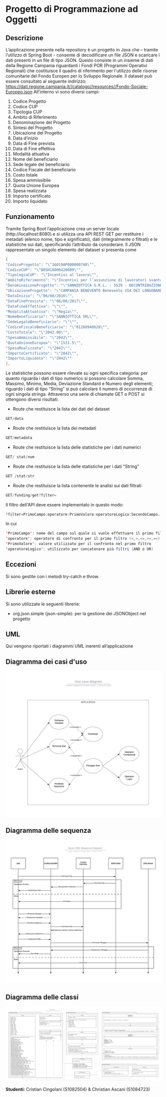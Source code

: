 # **Progetto di Programmazione ad Oggetti**
## Descrizione
L’applicazione presente nella repository è un progetto in Java che – tramite l’utilizzo di Spring Boot - consente di decodificare un file JSON e scaricare i dati presenti in un file di tipo JSON. Questo consiste in un insieme di dati della Regione Campania riguardanti i Fondi POR (Programmi Operativi Regionali) che costituisce il quadro di riferimento per l'utilizzo delle risorse comunitarie del Fondo Europeo per lo Sviluppo Regionale. Il dataset può essere consultato al seguente indirizzo: https://dati.regione.campania.it//catalogo//resources//Fondo-Sociale-Europeo.json 
All’interno vi sono diversi campi:
1.	Codice Progetto
2.	Codice CUP
3.	Tipologia CUP
4.	Ambito di Riferimento
5.	Denominazione del Progetto
6.	Sintesi del Progetto
7.	Ubicazione del Progetto
8.	Data d’inizio
9.	Data di Fine prevista
10.	Data di Fine effettiva
11.	Modalità attuativa
12.	Nome del beneficiario
13.	Sede legale del beneficiario
14.	Codice Fiscale del beneficiario
15.	Costo totale
16.	Spesa ammissibile
17.	Quota Unione Europea
18.	Spesa realizzata
19.	Importo certificato
20.	Importo liquidato

## Funzionamento
Tramite Spring Boot l’applicazione crea un server locale (http://localhost:8080) e si utilizza una API REST GET per restituire i metadati (elenco nome, tipo e significato), dati (integralmente o filtrati) e le statistiche sui dati, specificando l’attributo da considerare. Il JSON rappresentate un singolo elemento del dataset si presenta come
```java
{
"CodiceProgetto": "\"16019AP000000748\"", 
"CodiceCUP": "\"B85H18000420009\"",
"TipologiaCUP": "\"Incentivi al lavoro\"",
"AmbitoRiferimento": "\"Incentivi per l’assunzione di lavoratori svantaggiati in Campania – annualità 2016 (DECONTRIBUZIONE)\"",
"DenominazioneProgetto": "\"SANNIOTTICA S.R.L. - 3529 - DECONTRIBUZIONE\"", "SintesiProgetto": "\"INCENTIVI PER L'ASSUNZIONE DI LAVORATORI SVANTAGGIATI IN CAMPANIA - DECONTRIBUZIONE ANNUALITA' 2016\"",
"UbicazioneProgetto": "\"CAMPANIA BENEVENTO Benevento VIA DEI LONGOBARDI, 82100\"",
"DataInizio": "\"06/08/2016\"",
"DataFinePrevista": "\"06/08/2017\"",
"DataFineEffettiva": "\"\"",
"ModalitaAttuativa": "\"Regia\"",
"NomeBeneficiario": "\"SANNIOTTICA SRL\"",
"SedeLegaleBeneficiario": "\"\"",
"CodiceFiscaleBeneficiario": "\"01288940628\"",
"CostoTotale": "\"2042.00\"",
"SpesaAmmissibile": "\"2042\"",
"QuotaUnioneEuropea": "\"1531.5\"",
"SpesaRealizzata": "\"2042\"",
"ImportoCertificato": "\"2042\"",
"ImportoLiquidato": "\"2042\""
},
```
Le statistiche possono essere rilevate su ogni specifica categoria: per quanto riguarda i dati di tipo numerico si possono calcolare Somma, Massimo, Minimo, Media, Deviazione Standard e Numero degli elementi; riguardo i dati di tipo “String” si può calcolare il numero di occorrenze di ogni singola stringa.
Attraverso una serie di chiamate GET o POST si ottengono diversi risultati:
* Route che restituisce la lista dei dati del dataset
```java
GET/data
```
* Route che restituisce la lista dei metadati
```java
GET/metadata
```
* Route che restituisce la lista delle statistiche per i dati numerici
```java
GET/ stat/num
```
* Route che restituisce la lista delle statistiche per i dati "String"
```java
GET /stat/str
```
* Route che restituisce la lista contenente le analisi sui dati filtrati
```java
GET/funding/get?filter=
```
Il filtro dell'API deve essere implementato in questo modo:
```java
?filter=PrimoCampo:operatore:PrimoValore:operatoreLogico:SecondoCampo....
```
In cui
```java
'PrimoCampo': nome del campo sul quale si vuole effettuare il primo filtro
'operatore': operatore di confronto per il primo filtro (<,>,<=,>=,==)
'PrimoValore': valore utilizzato per il confronto nel primo filtro
'operatoreLogico': utilizzato per concatenare più filtri (AND o OR)
```
## Eccezioni
Si sono gestite con i metodi try-catch e throw.
## Librerie esterne
Si sono utilizzate le seguenti librerie:
* org.json.simple (json-simple): per la gestione dei JSONObject nel progetto

## UML
Qui vengono riportati i diagrammi UML inerenti all’applicazione
## Diagramma dei casi d'uso
![Use-Case Diagram](https://github.com/CristianCingo/ProjectJava/blob/master/Use%20case%20diagram.jpeg)

## Diagramma delle sequenza
![Sequence Diagram](https://github.com/CristianCingo/ProjectJava/blob/master/Basic%20UML%20Sequence%20Diagram.jpeg)

## Diagramma delle classi
![Class Diagram](https://github.com/CristianCingo/ProjectJava/blob/master/UML%20Class.jpeg)

**Studenti:** Cristian Cingolani (S1082504) & Christian Ascani (S1084723)
